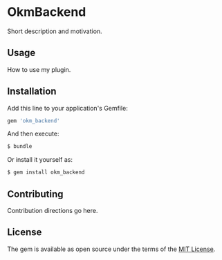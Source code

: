 # OkmBackend
Short description and motivation.

## Usage
How to use my plugin.

## Installation
Add this line to your application's Gemfile:

```ruby
gem 'okm_backend'
```

And then execute:
```bash
$ bundle
```

Or install it yourself as:
```bash
$ gem install okm_backend
```

## Contributing
Contribution directions go here.

## License
The gem is available as open source under the terms of the [MIT License](http://opensource.org/licenses/MIT).
